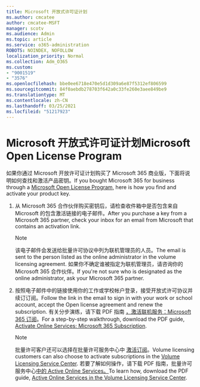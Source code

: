 ```yaml
---
title: Microsoft 开放式许可证计划
ms.author: cmcatee
author: cmcatee-MSFT
manager: scotv
ms.audience: Admin
ms.topic: article
ms.service: o365-administration
ROBOTS: NOINDEX, NOFOLLOW
localization_priority: Normal
ms.collection: Adm_O365
ms.custom:
- "9001519"
- "3576"
ms.openlocfilehash: bbe0ee6718e470e5d1d309a6e87f5312ef806599
ms.sourcegitcommit: 84f0aebdb278703f642a0c33fe260e3aee849be9
ms.translationtype: MT
ms.contentlocale: zh-CN
ms.lasthandoff: 03/25/2021
ms.locfileid: "51217923"
---
```

# <a name="microsoft-open-license-program"></a><span data-ttu-id="cfe9e-102">Microsoft 开放式许可证计划</span><span class="sxs-lookup"><span data-stu-id="cfe9e-102">Microsoft Open License Program</span></span>

<span data-ttu-id="cfe9e-103">如果你通过 Microsoft 开放许可证计划购买了 Microsoft [](https://go.microsoft.com/fwlink/p/?LinkID=613298)365 商业版，下面将说明如何查找和激活产品密钥。</span><span class="sxs-lookup"><span data-stu-id="cfe9e-103">If you bought Microsoft 365 for business through a [Microsoft Open License Program](https://go.microsoft.com/fwlink/p/?LinkID=613298), here is how you find and activate your product key.</span></span>

1. <span data-ttu-id="cfe9e-104">从 Microsoft 365 合作伙伴购买密钥后，请检查收件箱中是否包含来自 Microsoft 的包含激活链接的电子邮件。</span><span class="sxs-lookup"><span data-stu-id="cfe9e-104">After you purchase a key from a Microsoft 365 partner, check your inbox for an email from Microsoft that contains an activation link.</span></span>

    > [!NOTE]
    > <span data-ttu-id="cfe9e-105">该电子邮件会发送给批量许可协议中列为联机管理员的人员。</span><span class="sxs-lookup"><span data-stu-id="cfe9e-105">The email is sent to the person listed as the online administrator in the volume licensing agreement.</span></span> <span data-ttu-id="cfe9e-106">如果你不确定谁被指定为联机管理员，请咨询你的 Microsoft 365 合作伙伴。</span><span class="sxs-lookup"><span data-stu-id="cfe9e-106">If you're not sure who is designated as the online administrator, ask your Microsoft 365 partner.</span></span>
1. <span data-ttu-id="cfe9e-107">按照电子邮件中的链接使用你的工作或学校帐户登录，接受开放式许可协议并续订订阅。</span><span class="sxs-lookup"><span data-stu-id="cfe9e-107">Follow the link in the email to sign in with your work or school account, accept the Open license agreement and renew the subscription.</span></span> <span data-ttu-id="cfe9e-108">有关分步演练，请下载 PDF 指南 [，激活联机服务：Microsoft 365 订阅](https://go.microsoft.com/fwlink/p/?LinkId=618100)。</span><span class="sxs-lookup"><span data-stu-id="cfe9e-108">For a step-by-step walkthrough, download the PDF guide, [Activate Online Services: Microsoft 365 Subscription](https://go.microsoft.com/fwlink/p/?LinkId=618100).</span></span>

    > [!NOTE]
    > <span data-ttu-id="cfe9e-109">批量许可客户还可以选择在批量许可服务中心中 [激活订阅](https://go.microsoft.com/fwlink/p/?LinkID=282016)。</span><span class="sxs-lookup"><span data-stu-id="cfe9e-109">Volume licensing customers can also choose to activate subscriptions in the [Volume Licensing Service Center](https://go.microsoft.com/fwlink/p/?LinkID=282016).</span></span> <span data-ttu-id="cfe9e-110">若要了解如何操作，请下载 PDF 指南，批量许可服务中心[中的 Active Online Services。](https://go.microsoft.com/fwlink/p/?LinkId=618096)</span><span class="sxs-lookup"><span data-stu-id="cfe9e-110">To learn how, download the PDF guide, [Active Online Services in the Volume Licensing Service Center](https://go.microsoft.com/fwlink/p/?LinkId=618096).</span></span>